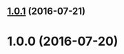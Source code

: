 <a name="1.0.1"></a>
## [1.0.1](https://github.com/mljs/combinations/compare/v1.0.0...v1.0.1) (2016-07-21)



<a name="1.0.0"></a>
# 1.0.0 (2016-07-20)



